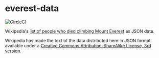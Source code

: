 # everest-data

[![CircleCI](https://circleci.com/gh/jebeck/everest-data.svg?style=svg)](https://circleci.com/gh/jebeck/everest-data)

Wikipedia's [list of people who died climbing Mount Everest](https://en.wikipedia.org/wiki/List_of_people_who_died_climbing_Mount_Everest 'Wikipedia: List of people who died climbing Mount Everest') as JSON data.

Wikipedia has made the text of the data distributed here in JSON format available under a [Creative Commons Attribution-ShareAlike License, 3rd version](https://creativecommons.org/licenses/by-sa/3.0/legalcode 'Creative Commons CC-BY-SA 3.0').

